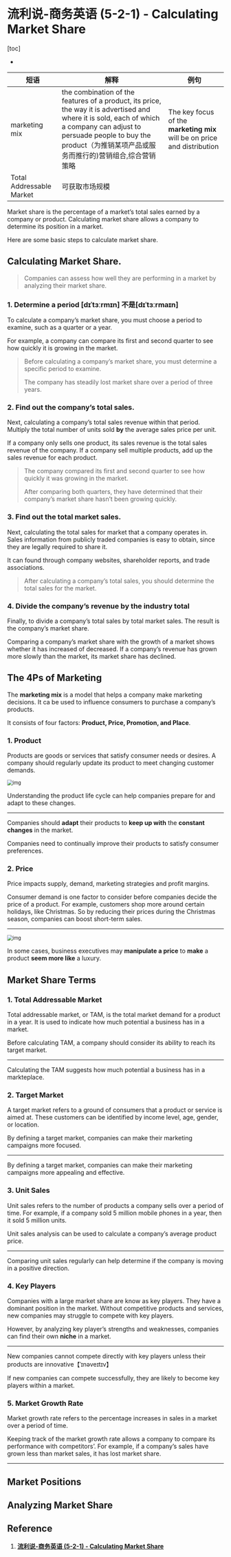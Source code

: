 # 流利说-商务英语 (5-2-1) - Calculating Market Share

[toc]

- 

| **短语**                 | **解释**                                                     | **例句**                                                     |
| ------------------------ | ------------------------------------------------------------ | ------------------------------------------------------------ |
| marketing mix            | the combination of the features of a product, its price, the way it is advertised and where it is sold, each of which a company can adjust to persuade people to buy the product（为推销某项产品或服务而推行的)营销组合,综合营销策略 | The key focus of the **marketing mix** will be on price and distribution |
| Total Addressable Market | 可获取市场规模                                               |                                                              |

Market share is the percentage of a market’s total sales earned by a company or product. Calculating market share allows a company to determine its position in a market.

Here are some basic steps to calculate market share.

## **Calculating Market Share.**

> Companies can assess how well they are performing in a market by analyzing their market share.

### **1. Determine a period [dɪˈtɜːrmɪn] 不是[dɪˈtɜːrmaɪn]**

To calculate a company’s market share, you must choose a period to examine, such as a quarter or a year.

For example, a company can compare its first and second quarter to see how quickly it is growing in the market.

> Before calculating a company’s market share, you must determine a specific period to examine.
>
> The company has steadily lost market share over a period of three years.

### **2. Find out the company’s total sales.**

Next, calculating a company’s total sales revenue within that period. Multiply the total number of units sold **by** the average sales price per unit.

If a company only sells one product, its sales revenue is the total sales revenue of the company. If a company sell multiple products, add up the sales revenue for each product.

> The company compared its first and second quarter to see how quickly it was growing in the market.
>
> After comparing both quarters, they have determined that their company’s market share hasn’t been growing quickly.

### **3. Find out the total market sales.**

Next, calculating the total sales for market that a company operates in. Sales information from publicly traded companies is easy to obtain, since they are legally required to share it.

It can found through company websites, shareholder reports, and trade associations.

> After calculating a company’s total sales, you should determine the total sales for the market.

### **4. Divide the company’s revenue by the industry total**

Finally, to divide a company’s total sales by total market sales. The result is the company’s market share.

Comparing a company’s market share with the growth of a market shows whether it has increased of decreased. If a company’s revenue has grown more slowly than the market, its market share has declined.

## **The 4Ps of Marketing**

The **marketing mix** is a model that helps a company make marketing decisions. It ca be used to influence consumers to purchase a company’s products.

It consists of four factors: **Product, Price, Promotion, and Place**.

### **1. Product**

Products are goods or services that satisfy consumer needs or desires. A company should regularly update its product to meet changing customer demands.

<img src="./img\38231e6d-1a8d-45f7-a0cc-34eb74b8bc2c" alt="img" style="zoom:80%;" /> 

Understanding the product life cycle can help companies prepare for and adapt to these changes.

------

Companies should **adapt** their products to **keep up with** the **constant changes** in the market.

Companies need to continually improve their products to satisfy consumer preferences.

### **2. Price**

Price impacts supply, demand, marketing strategies and profit margins.

Consumer demand is one factor to consider before companies decide the price of a product. For example, customers shop more around certain holidays, like Christmas. So by reducing their prices during the Christmas season, companies can boost short-term sales.

------

<img src="./img/6c1cdc00-dceb-4af7-8f72-99e4ad1cfdc4" alt="img" style="zoom:80%;" /> 

In some cases, business executives may **manipulate a price** to **make** a product **seem more like** a luxury.

## **Market Share Terms**

### **1. Total Addressable Market**

Total addressable market, or TAM, is the total market demand for a product in a year. It is used to indicate how much potential a business has in a market.

Before calculating TAM, a company should consider its ability to reach its target market.

------

Calculating the TAM suggests how much potential a business has in a markteplace.

### **2. Target Market**

A target market refers to a ground of consumers that a product or service is aimed at. These customers can be identified by income level, age, gender, or location.

By defining a target market, companies can make their marketing campaigns more focused.

------

By defining a target market, companies can make their marketing campaigns more appealing and effective.

### **3. Unit Sales**

Unit sales refers to the number of products a company sells over a period of time. For example, if a company sold 5 million mobile phones in a year, then it sold 5 million units.

Unit sales analysis can be used to calculate a company’s average product price.

------

Comparing unit sales regularly can help determine if the company is moving in a positive direction.

### **4. Key Players**

Companies with a large market share are know as key players. They have a dominant position in the market. Without competitive products and services, new companies may struggle to compete with key players.

However, by analyzing key player’s strengths and weaknesses, companies can find their own **niche** in a market.

------

New companies cannot compete directly with key players unless their products are innovative【ˈɪnəveɪtɪv】

If new companies can compete successfully, they are likely to become key players within a market.

### **5. Market Growth Rate**

Market growth rate refers to the percentage increases in sales in a market over a period of time.

Keeping track of the market growth rate allows a company to compare its performance with competitors’. For example, if a company’s sales have grown less than market sales, it has lost market share.

------

## **Market Positions**

## **Analyzing Market Share**





## Reference

1. [**流利说-商务英语 (5-2-1) - Calculating Market Share**](https://www.evernote.com/l/ALpXKukGdztNE40GzbyCyeVXtmINKqtDw3s/)